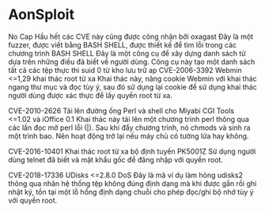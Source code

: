 # AonSploit
No Cap
Hầu hết các CVE này cũng được công nhận bởi oxagast
Đây là một fuzzer, được viết bằng BASH SHELL, được thiết kế để tìm lỗi trong các chương trình BASH SHELL
Đây là một công cụ để xây dựng danh sách từ dựa trên những điều đã biết về người dùng.
Công cụ này tạo một danh sách tất cả các tệp thực thi suid 0 từ kho lưu trữ ap
CVE-2006-3392
Webmin <=1,29 khai thác root từ xa
Khai thác này, nâng cookie Webmin với khai thác ngang thư mục và đọc tùy ý, sau đó sử dụng lại cookie để sử dụng khai thác người dùng được xác thực để lấy quyền root từ xa.

CVE-2010-2626
Tải lên đường ống Perl và shell cho Miyabi CGI Tools <=1.02 và iOffice 0.1
Khai thác này tải lên một chương trình perl thông qua các lần đọc mở perl lỗi (|). Sau khi đẩy chương trình, nó chmods và sinh ra một trình bao. Nên hoạt động trở lại nếu máy chủ có tường lửa hay không.

CVE-2016-10401
Khai thác root từ xa bộ định tuyến PK5001Z
Sử dụng người dùng telnet đã biết và mật khẩu gốc để đăng nhập với quyền root.

CVE-2018-17336
UDisks <=2.8.0 DoS
Đây là mã ví dụ làm hỏng udisks2 thông qua nhãn hệ thống tệp không đúng định dạng mà khi được gắn rồi ghi nhật ký, tồn tại một lỗ hổng định dạng chuỗi cho phép đọc/ghi bộ nhớ tùy ý với quyền root.
